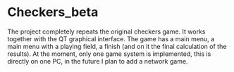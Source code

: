 # Checkers_beta
The project completely repeats the original checkers game. It works together with the QT graphical interface. The game has a main menu, a main menu with a playing field, a finish (and on it the final calculation of the results). At the moment, only one game system is implemented, this is directly on one PC, in the future I plan to add a network game. 
